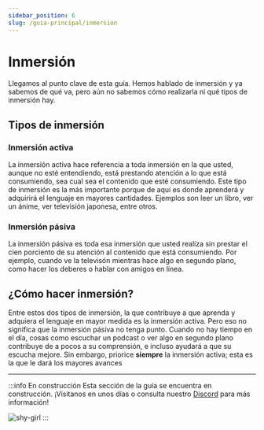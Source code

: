 ```yaml
---
sidebar_position: 6
slug: /guia-principal/inmersion
---
```

# Inmersión
Llegamos al punto clave de esta guía. Hemos hablado de inmersión y ya sabemos de qué va, pero aún no sabemos cómo realizarla ni qué tipos de inmersión hay.

## Tipos de inmersión

### Inmersión activa
La inmersión activa hace referencia a toda inmersión en la que usted, aunque no esté entendiendo, está prestando atención a lo que está consumiendo, sea cual sea el contenido que esté consumiendo. Este tipo de inmersión es la más importante porque de aquí es donde aprenderá y adquirirá el lenguaje en mayores cantidades. Ejemplos son leer un libro, ver un ánime, ver televisión japonesa, entre otros.

### Inmersión pásiva
La inmersión pásiva es toda esa inmersión que usted realiza sin prestar el cien porciento de su atención al contenido que está consumiendo. Por ejemplo, cuando ve la televisón mientras hace algo en segundo plano, como hacer los deberes o hablar con amigos en línea. 

## ¿Cómo hacer inmersión?
Entre estos dos tipos de inmersión, la que contribuye a que aprenda y adquiera el lenguaje en mayor medida es la inmersión activa. Pero eso no significa que la inmersión pásiva no tenga punto. Cuando no hay tiempo en el día, cosas como escuchar un podcast o ver algo en segundo plano contribuye de a pocos a su comprensión, e incluso ayudará a que su escucha mejore. Sin embargo, priorice **siempre** la inmersión activa; esta es la que le dará los mayores avances

---
:::info En construcción
Esta sección de la guía se encuentra en construcción. ¡Visitanos en unos días o consulta nuestro [Discord](https://discord.gg/ajWm26ADEj) para más información!

![shy-girl](../../assets/in-progress.gif)
:::
